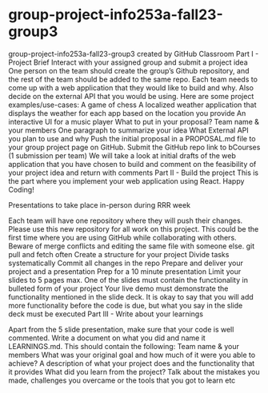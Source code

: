 # group-project-info253a-fall23-group3
group-project-info253a-fall23-group3 created by GitHub Classroom
Part I - Project Brief 
Interact with your assigned group and submit a project idea 
One person on the team should create the group’s Github repository, and the rest of the team should be added to the same repo.
Each team needs to come up with a web application that they would like to build and why. 
Also decide on the external API that you would be using. Here are some project examples/use-cases:
A game of chess
A localized weather application that displays the weather for each app based on the location you provide
An interactive UI for a music player
What to put in your proposal?
Team name & your members
One paragraph to summarize your idea
What External API you plan to use and why
Push the initial proposal in a PROPOSAL.md file to your group project page on GitHub. Submit the GitHub repo link to bCourses (1 submission per team)
We will take a look at initial drafts of the web application that you have chosen to build and comment on the feasibility of your project idea and return with comments
Part II - Build the project
This is the part where you implement your web application using React. Happy Coding!

Presentations to take place in-person during RRR week

Each team will have one repository where they will push their changes. Please use this new repository for all work on this project. 
This could be the first time where you are using GitHub while collaborating with others. Beware of merge conflicts and editing the same file with someone else.
git pull and fetch often
Create a structure for your project
Divide tasks systematically
Commit all changes in the repo
Prepare and deliver your project and a presentation
Prep for a 10 minute presentation
Limit your slides to 5 pages max. 
One of the slides must contain the functionality in bulleted form of your project
Your live demo must demonstrate the functionality mentioned in the slide deck. It is okay to say that you will add more functionality before the code is due, but what you say in the slide deck must be executed
Part III - Write about your learnings

Apart from the 5 slide presentation, make sure that your code is well commented.
Write a document on what you did and name it LEARNINGS.md. This should contain the following:
Team name & your members
What was your original goal and how much of it were you able to achieve?
A description of what your project does and the functionality that it provides
What did you learn from the project? Talk about the mistakes you made, challenges you overcame or the tools that you got to learn etc
